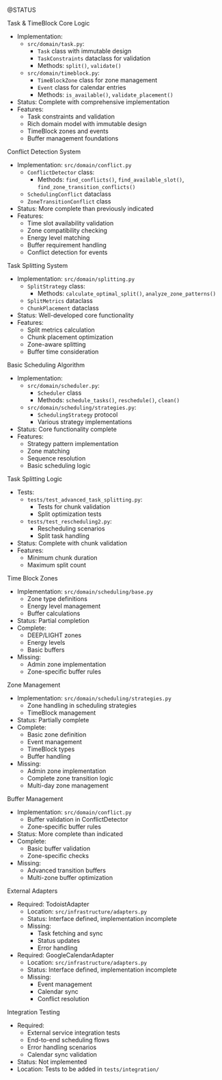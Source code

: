 @STATUS

Task & TimeBlock Core Logic
- Implementation: 
  - `src/domain/task.py`:
    - `Task` class with immutable design
    - `TaskConstraints` dataclass for validation
    - Methods: `split()`, `validate()`
  - `src/domain/timeblock.py`:
    - `TimeBlockZone` class for zone management
    - `Event` class for calendar entries
    - Methods: `is_available()`, `validate_placement()`
- Status: Complete with comprehensive implementation
- Features: 
  - Task constraints and validation
  - Rich domain model with immutable design
  - TimeBlock zones and events
  - Buffer management foundations

Conflict Detection System
- Implementation: `src/domain/conflict.py`
  - `ConflictDetector` class:
    - Methods: `find_conflicts()`, `find_available_slot()`, `find_zone_transition_conflicts()`
  - `SchedulingConflict` dataclass
  - `ZoneTransitionConflict` class
- Status: More complete than previously indicated
- Features:
  - Time slot availability validation
  - Zone compatibility checking
  - Energy level matching
  - Buffer requirement handling
  - Conflict detection for events

Task Splitting System
- Implementation: `src/domain/splitting.py`
  - `SplitStrategy` class:
    - Methods: `calculate_optimal_split()`, `analyze_zone_patterns()`
  - `SplitMetrics` dataclass
  - `ChunkPlacement` dataclass
- Status: Well-developed core functionality
- Features:
  - Split metrics calculation
  - Chunk placement optimization
  - Zone-aware splitting
  - Buffer time consideration

Basic Scheduling Algorithm
- Implementation: 
  - `src/domain/scheduler.py`:
    - `Scheduler` class
    - Methods: `schedule_tasks()`, `reschedule()`, `clean()`
  - `src/domain/scheduling/strategies.py`:
    - `SchedulingStrategy` protocol
    - Various strategy implementations
- Status: Core functionality complete
- Features:
  - Strategy pattern implementation
  - Zone matching
  - Sequence resolution
  - Basic scheduling logic

Task Splitting Logic
- Tests: 
  - `tests/test_advanced_task_splitting.py`:
    - Tests for chunk validation
    - Split optimization tests
  - `tests/test_rescheduling2.py`:
    - Rescheduling scenarios
    - Split task handling
- Status: Complete with chunk validation
- Features: 
  - Minimum chunk duration
  - Maximum split count

Time Block Zones
- Implementation: `src/domain/scheduling/base.py`
  - Zone type definitions
  - Energy level management
  - Buffer calculations
- Status: Partial completion
- Complete: 
  - DEEP/LIGHT zones
  - Energy levels
  - Basic buffers
- Missing: 
  - Admin zone implementation
  - Zone-specific buffer rules

Zone Management
- Implementation: `src/domain/scheduling/strategies.py`
  - Zone handling in scheduling strategies
  - TimeBlock management
- Status: Partially complete
- Complete:
  - Basic zone definition
  - Event management
  - TimeBlock types
  - Buffer handling
- Missing:
  - Admin zone implementation
  - Complete zone transition logic
  - Multi-day zone management

Buffer Management
- Implementation: `src/domain/conflict.py`
  - Buffer validation in ConflictDetector
  - Zone-specific buffer rules
- Status: More complete than indicated
- Complete:
  - Basic buffer validation
  - Zone-specific checks
- Missing:
  - Advanced transition buffers
  - Multi-zone buffer optimization

External Adapters
- Required: TodoistAdapter
  - Location: `src/infrastructure/adapters.py`
  - Status: Interface defined, implementation incomplete
  - Missing:
    - Task fetching and sync
    - Status updates
    - Error handling
- Required: GoogleCalendarAdapter
  - Location: `src/infrastructure/adapters.py`
  - Status: Interface defined, implementation incomplete
  - Missing:
    - Event management
    - Calendar sync
    - Conflict resolution

Integration Testing
- Required:
  - External service integration tests
  - End-to-end scheduling flows
  - Error handling scenarios
  - Calendar sync validation
- Status: Not implemented
- Location: Tests to be added in `tests/integration/`
